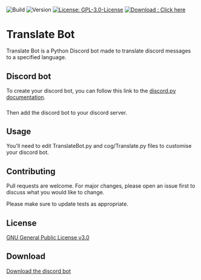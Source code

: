 #####
![Build](https://shields.io/badge/build-passing-brightgreen)
![Version](https://img.shields.io/badge/Version-1.0-red)
[![License: GPL-3.0-License](https://img.shields.io/badge/License-GPL--3.0--License-yellow)](https://opensource.org/licenses/GPL-3.0)
[![Download : Click here](https://img.shields.io/badge/Download-here-blue)](https://github.com/CerfMetal/TranslateBot/archive/refs/heads/main.zip)

# Translate Bot

Translate Bot is a Python Discord bot made to translate discord messages to a specified language.

## Discord bot

To create your discord bot, you can follow this link to the [discord.py documentation](https://discordpy.readthedocs.io/en/latest/discord.html).
#####
Then add the discord bot to your discord server.

## Usage

You'll need to edit TranslateBot.py and cog/Translate.py files to customise your discord bot.

## Contributing
Pull requests are welcome. For major changes, please open an issue first to discuss what you would like to change.

Please make sure to update tests as appropriate.

## License
[GNU General Public License v3.0](https://opensource.org/licenses/GPL-3.0)

## Download
[Download the discord bot](https://github.com/CerfMetal/TranslateBot/archive/refs/heads/main.zip)
